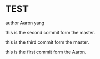 # TEST
author Aaron yang

this is the second commit form the master.

this is the third commit form the master.

this is the first commit form the Aaron.
